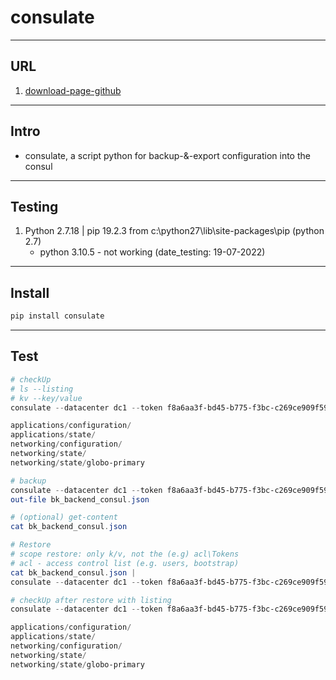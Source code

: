 # consulate

---

## URL
1. [download-page-github](https://github.com/gmr/consulate)

---

## Intro
* consulate, a script python for backup-&-export configuration into the consul

---

## Testing
1. Python 2.7.18 | pip 19.2.3 from c:\python27\lib\site-packages\pip (python 2.7)
   * python 3.10.5 - not working (date_testing: 19-07-2022)

---

## Install
````ps1
pip install consulate
````

---

## Test
````ps1
# checkUp
# ls --listing
# kv --key/value
consulate --datacenter dc1 --token f8a6aa3f-bd45-b775-f3bc-c269ce909f59 kv ls

applications/configuration/
applications/state/
networking/configuration/
networking/state/
networking/state/globo-primary

# backup
consulate --datacenter dc1 --token f8a6aa3f-bd45-b775-f3bc-c269ce909f59 kv backup |
out-file bk_backend_consul.json

# (optional) get-content
cat bk_backend_consul.json

# Restore
# scope restore: only k/v, not the (e.g) acl\Tokens
# acl - access control list (e.g. users, bootstrap)
cat bk_backend_consul.json |
consulate --datacenter dc1 --token f8a6aa3f-bd45-b775-f3bc-c269ce909f59 kv restore

# checkUp after restore with listing
consulate --datacenter dc1 --token f8a6aa3f-bd45-b775-f3bc-c269ce909f59 kv ls

applications/configuration/
applications/state/
networking/configuration/
networking/state/
networking/state/globo-primary
````
